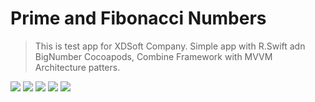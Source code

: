 #  Prime and Fibonacci Numbers


>This is test app for XDSoft Company. Simple app with R.Swift adn BigNumber Cocoapods, Combine Framework with MVVM Architecture patters.


![](Documentation/launchscreen.png)
![](Documentation/mainscreen.png)
![](Documentation/mainscreen2.png)
![](Documentation/secondscreen.png)
![](Documentation/secondscreen2.png)

